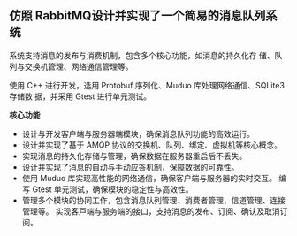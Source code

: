 ## 仿照 RabbitMQ设计并实现了⼀个简易的消息队列系统

系统支持消息的发布与消费机制，包含多个核⼼功能，如消息的持久化存 储、队列与交换机管理、⽹络通信管理等。

使用 C++ 进行开发，选用 Protobuf 序列化、Muduo 库处理⽹络通信、SQLite3 存储数 据，并采⽤ Gtest 进⾏单元测试。 

**核心功能**

- 设计与开发客户端与服务器端模块，确保消息队列功能的⾼效运⾏。 
- 设计并实现了基于 AMQP 协议的交换机、队列、绑定、虚拟机等核⼼概念。 
- 实现消息的持久化存储与管理，确保数据在服务器重启后不丢失。 
- 设计并实现了消息的自动与手动应答机制，保障数据的可靠性。
-  使用 Muduo 库实现⾼性能的网络通信，确保客户端与服务器的实时交互。 编写 Gtest 单元测试，确保模块的稳定性与⾼效性。
-  管理多个模块的协同⼯作，包含消息队列管理、消费者管理、信道管理、连接管理等。 实现客⼾端与服务端的接口，⽀持消息的发布、订阅、确认及取消订阅。